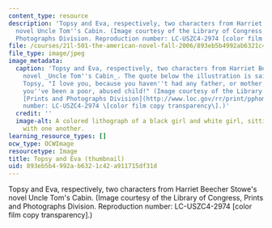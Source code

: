 ```yaml
---
content_type: resource
description: 'Topsy and Eva, respectively, two characters from Harriet Beecher Stowe''s
  novel Uncle Tom''s Cabin. (Image courtesy of the Library of Congress, Prints and
  Photographs Division. Reproduction number: LC-USZC4-2974 [color film copy transparency].)'
file: /courses/21l-501-the-american-novel-fall-2006/893eb5b4992ab6321c42a911715df31d_21l-501f06-th.jpg
file_type: image/jpeg
image_metadata:
  caption: 'Topsy and Eva, respectively, two characters from Harriet Beecher Stowe''s
    novel _Uncle Tom''s Cabin_. The quote below the illustration is said by Eva to
    Topsy, "I love you, because you haven''t had any father, or mother, or friends;-because
    you''ve been a poor, abused child!" (Image courtesy of the Library of Congress,
    [Prints and Photographs Division](http://www.loc.gov/rr/print/pphome.html). Reproduction
    number: LC-USZC4-2974 \[color film copy transparency\].)'
  credit: ''
  image-alt: A colored lithograph of a black girl and white girl, sitting affectionately
    with one another.
learning_resource_types: []
ocw_type: OCWImage
resourcetype: Image
title: Topsy and Eva (thumbnail)
uid: 893eb5b4-992a-b632-1c42-a911715df31d
---
```

Topsy and Eva, respectively, two characters from Harriet Beecher Stowe's novel Uncle Tom's Cabin. (Image courtesy of the Library of Congress, Prints and Photographs Division. Reproduction number: LC-USZC4-2974 [color film copy transparency].)

